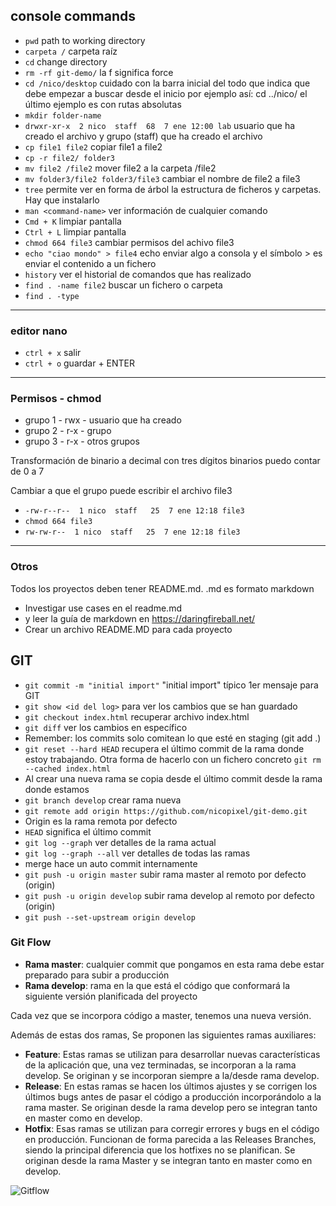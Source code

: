 ## console commands

- `pwd` path to working directory
- `carpeta /` carpeta raíz
- `cd` change directory
- `rm -rf git-demo/` la f significa force
- `cd /nico/desktop` cuidado con la barra inicial del todo que indica que debe empezar a buscar desde el inicio por ejemplo así: cd ../nico/ el último ejemplo es con rutas absolutas
- `mkdir folder-name`
- `drwxr-xr-x  2 nico  staff  68  7 ene 12:00 lab` usuario que ha creado el archivo y grupo (staff) que ha creado el archivo
- `cp file1 file2` copiar file1 a file2
- `cp -r file2/ folder3`
- `mv file2 /file2` mover file2 a la carpeta /file2
- `mv folder3/file2 folder3/file3` cambiar el nombre de file2 a file3
- `tree` permite ver en forma de árbol la estructura de ficheros y carpetas. Hay que instalarlo
- `man <command-name>` ver información de cualquier comando
- `Cmd + K` limpiar pantalla
- `Ctrl + L` limpiar pantalla
- `chmod 664 file3` cambiar permisos del achivo file3
- `echo "ciao mondo" > file4` echo enviar algo a consola y el símbolo > es enviar el contenido a un fichero
- `history` ver el historial de comandos que has realizado
- `find . -name file2` buscar un fichero o carpeta
- `find . -type` 
___
### editor nano

- `ctrl + x`  salir
- `ctrl + o`  guardar + ENTER
___
### Permisos - chmod

- grupo 1 - rwx - usuario que ha creado 
- grupo 2 - r-x - grupo
- grupo 3 - r-x - otros grupos

Transformación de binario a decimal con tres dígitos binarios puedo contar de 0 a 7

Cambiar a que el grupo puede escribir el archivo file3 
- `-rw-r--r--  1 nico  staff   25  7 ene 12:18 file3`
- `chmod 664 file3`
- `rw-rw-r--  1 nico  staff   25  7 ene 12:18 file3`
___

### Otros

Todos los proyectos deben tener README.md. .md es formato markdown

- Investigar use cases en el readme.md
- y leer la guía de markdown en https://daringfireball.net/
- Crear un archivo README.MD para cada proyecto

## GIT
- `git commit -m "initial import"` "initial import" típico 1er mensaje para GIT
- `git show <id del log>` para ver los cambios que se han guardado
- `git checkout index.html` recuperar archivo index.html
- `git diff` ver los cambios en específico
- Remember: los commits solo comitean lo que esté en staging (git add .)
- `git reset --hard HEAD` recupera el último commit de la rama donde estoy trabajando. Otra forma de hacerlo con un fichero concreto `git rm --cached index.html`
- Al crear una nueva rama se copia desde el último commit desde la rama donde estamos
- `git branch develop` crear rama nueva
- `git remote add origin https://github.com/nicopixel/git-demo.git`
- Origin es la rama remota por defecto
- `HEAD` significa el último commit
- `git log --graph` ver detalles de la rama actual
- `git log --graph --all` ver detalles de todas las ramas
- merge hace un auto commit internamente
- `git push -u origin master` subir rama master al remoto por defecto (origin)
- `git push -u origin develop` subir rama develop al remoto por defecto (origin)
- `git push --set-upstream origin develop`

### Git Flow

- **Rama master**: cualquier commit que pongamos en esta rama debe estar preparado para subir a producción
- **Rama develop**: rama en la que está el código que conformará la siguiente versión planificada del proyecto

Cada vez que se incorpora código a master, tenemos una nueva versión.

Además de estas dos ramas, Se proponen las siguientes ramas auxiliares:

- **Feature**: Estas ramas se utilizan para desarrollar nuevas características de la aplicación que, una vez terminadas, se incorporan a la rama develop. Se originan y se incorporan siempre a la/desde rama develop.
- **Release**: En estas ramas se hacen los últimos ajustes y se corrigen los últimos bugs antes de pasar el código a producción incorporándolo a la rama master. Se originan desde la rama develop pero se integran tanto en master como en develop.
- **Hotfix**: Esas ramas se utilizan para corregir errores y bugs en el código en producción. Funcionan de forma parecida a las Releases Branches, siendo la principal diferencia que los hotfixes no se planifican. Se originan desde la rama Master y se integran tanto en master como en develop.

![Gitflow](https://datasift.github.io/gitflow/GitFlowHotfixBranch.png)